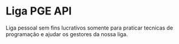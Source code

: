 # Liga PGE API

Liga pessoal sem fins lucrativos somente para praticar tecnicas de programação e ajudar os gestores da nossa liga.